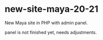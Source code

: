 # new-site-maya-20-21
New Maya site in PHP with admin panel.

panel is not finished yet, needs adjustments.
